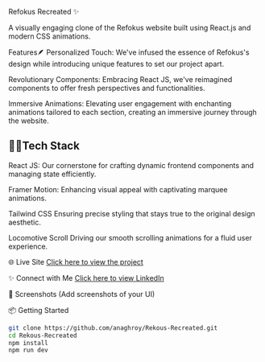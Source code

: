 Refokus Recreated ✨

A visually engaging clone of the Refokus website built using React.js and modern CSS animations.

Features🪶
Personalized Touch: We've infused the essence of Refokus's design while introducing unique features to set our project apart.

Revolutionary Components: Embracing React JS, we've reimagined components to offer fresh perspectives and functionalities.

Immersive Animations: Elevating user engagement with enchanting animations tailored to each section, creating an immersive journey through the website.

## 👨‍💻Tech Stack
React JS: Our cornerstone for crafting dynamic frontend components and managing state efficiently.

Framer Motion: Enhancing visual appeal with captivating marquee animations.

Tailwind CSS Ensuring precise styling that stays true to the original design aesthetic.

Locomotive Scroll Driving our smooth scrolling animations for a fluid user experience.

🌐 Live Site
[Click here to view the project](https://anaghroy.github.io/Rekous-Recreated/)

✨ Connect with Me
[Click here to view LinkedIn](https://www.linkedin.com/in/anagh-roy-5a4640290/)

📸 Screenshots
(Add screenshots of your UI)

📦 Getting Started

```bash
git clone https://github.com/anaghroy/Rekous-Recreated.git
cd Rekous-Recreated
npm install
npm run dev 


